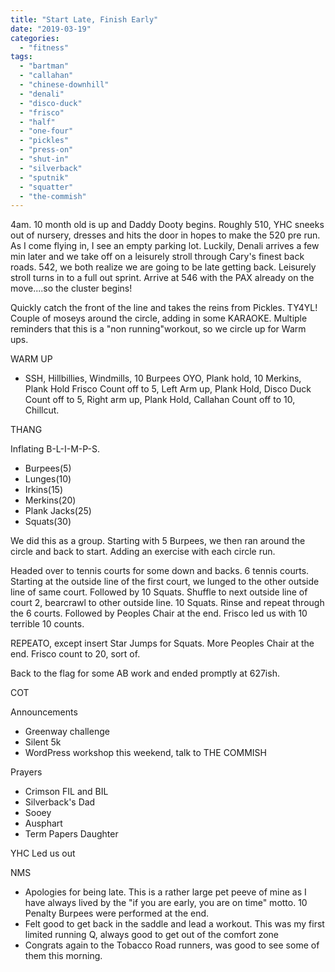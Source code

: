 ```yaml
---
title: "Start Late, Finish Early"
date: "2019-03-19"
categories: 
  - "fitness"
tags: 
  - "bartman"
  - "callahan"
  - "chinese-downhill"
  - "denali"
  - "disco-duck"
  - "frisco"
  - "half"
  - "one-four"
  - "pickles"
  - "press-on"
  - "shut-in"
  - "silverback"
  - "sputnik"
  - "squatter"
  - "the-commish"
---
```


4am. 10 month old is up and Daddy Dooty begins. Roughly 510, YHC sneeks out of nursery, dresses and hits the door in hopes to make the 520 pre run. As I come flying in, I see an empty parking lot. Luckily, Denali arrives a few min later and we take off on a leisurely stroll through Cary's finest back roads. 542, we both realize we are going to be late getting back. Leisurely stroll turns in to a full out sprint. Arrive at 546 with the PAX already on the move....so the cluster begins!

Quickly catch the front of the line and takes the reins from Pickles. TY4YL! Couple of moseys around the circle, adding in some KARAOKE. Multiple reminders that this is a "non running"workout, so we circle up for Warm ups.

WARM UP

- SSH, Hillbillies, Windmills, 10 Burpees OYO, Plank hold, 10 Merkins, Plank Hold Frisco Count off to 5, Left Arm up, Plank Hold, Disco Duck Count off to 5, Right arm up, Plank Hold, Callahan Count off to 10, Chillcut.

THANG

Inflating B-L-I-M-P-S.

- Burpees(5)
- Lunges(10)
- Irkins(15)
- Merkins(20)
- Plank Jacks(25)
- Squats(30)

We did this as a group. Starting with 5 Burpees, we then ran around the circle and back to start. Adding an exercise with each circle run.

Headed over to tennis courts for some down and backs. 6 tennis courts. Starting at the outside line of the first court, we lunged to the other outside line of same court. Followed by 10 Squats. Shuffle to next outside line of court 2, bearcrawl to other outside line. 10 Squats. Rinse and repeat through the 6 courts. Followed by Peoples Chair at the end. Frisco led us with 10 terrible 10 counts.

REPEATO, except insert Star Jumps for Squats. More Peoples Chair at the end. Frisco count to 20, sort of.

Back to the flag for some AB work and ended promptly at 627ish.

COT

Announcements

- Greenway challenge
- Silent 5k
- WordPress workshop this weekend, talk to THE COMMISH

Prayers

- Crimson FIL and BIL
- Silverback's Dad
- Sooey
- Ausphart
- Term Papers Daughter

YHC Led us out

NMS

- Apologies for being late. This is a rather large pet peeve of mine as I have always lived by the "if you are early, you are on time" motto. 10 Penalty Burpees were performed at the end.
- Felt good to get back in the saddle and lead a workout. This was my first limited running Q, always good to get out of the comfort zone
- Congrats again to the Tobacco Road runners, was good to see some of them this morning.
